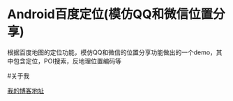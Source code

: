 ﻿# Android百度定位(模仿QQ和微信位置分享)
根据百度地图的定位功能，模仿QQ和微信的位置分享功能做出的一个demo，其中包含定位，POI搜索，反地理位置编码等


#关于我

[我的博客地址][3]

[3]: http://blog.csdn.net/xiaole0313
